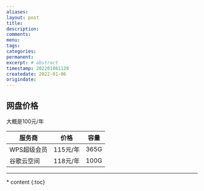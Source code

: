 ```yaml
---
aliases:
layout: post
title:
description:
comments:
menu:
tags: 
categories:
permanent: 
excerpt: # abstract
timestamp: 202201061128
createdate: 2022-01-06
origindate: 
---
```


 ## 网盘价格 

大概是100元/年

|服务商 |价格 |容量|
|-|-|-|
|WPS超级会员 |115元/年| 365G|
|谷歌云空间 |118元/年| 100G|



---

<nav class="toc-fixed" markdown="1">
  * content
  {:toc}
</nav>


